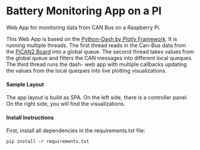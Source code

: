 # Battery Monitoring App on a PI
Web App for monitoring data from CAN Bus on a Raspberry Pi.

This Web App is based on the [Python-Dash by Plotly Framework](https://plot.ly/products/dash/). It is running multiple threads. The first thread reads in the Can-Bus data from the [PiCAN2 Board](http://skpang.co.uk/catalog/pican2-canbus-board-for-raspberry-pi-23-p-1475.html) into a global queue. The second thread takes values from the global queue and filters the CAN messages into different local queques. The third thread runs the dash- web app with multiple callbacks updating the values from the local queques into live plotting visualizations. 

#### Sample Layout

The app layout is build as SPA. On the left side, there is a controller panel. On the right side, you will find the visualizations.


#### Install Instructions

First, install all dependencies in the requirements.txt file:
```
pip install -r requirements.txt
```

